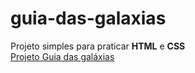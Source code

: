 # guia-das-galaxias
 Projeto simples para praticar **HTML** e **CSS** <br>
[Projeto Guia das galáxias](https://gabifrancamr.github.io/Guia-das-galaxias/)
